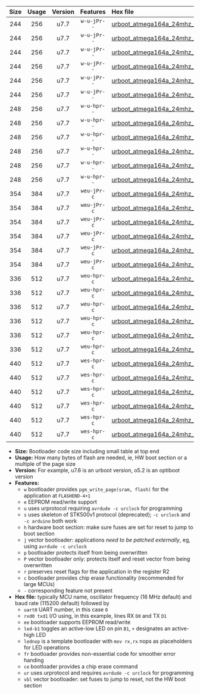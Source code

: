 |Size|Usage|Version|Features|Hex file|
|:-:|:-:|:-:|:-:|:--|
|244|256|u7.7|`w-u-jPr--`|[urboot_atmega164a_24mhz_1000000bps_uart0_rxd0_txd1_led+b0_ur_vbl.hex](https://raw.githubusercontent.com/stefanrueger/urboot.hex/main/mcus/atmega164a/fcpu_24mhz/1000000_bps/urboot_atmega164a_24mhz_1000000bps_uart0_rxd0_txd1_led+b0_ur_vbl.hex)|
|244|256|u7.7|`w-u-jPr--`|[urboot_atmega164a_24mhz_1000000bps_uart0_rxd0_txd1_led+b7_ur_vbl.hex](https://raw.githubusercontent.com/stefanrueger/urboot.hex/main/mcus/atmega164a/fcpu_24mhz/1000000_bps/urboot_atmega164a_24mhz_1000000bps_uart0_rxd0_txd1_led+b7_ur_vbl.hex)|
|244|256|u7.7|`w-u-jPr--`|[urboot_atmega164a_24mhz_1000000bps_uart0_rxd0_txd1_lednop_ur_vbl.hex](https://raw.githubusercontent.com/stefanrueger/urboot.hex/main/mcus/atmega164a/fcpu_24mhz/1000000_bps/urboot_atmega164a_24mhz_1000000bps_uart0_rxd0_txd1_lednop_ur_vbl.hex)|
|244|256|u7.7|`w-u-jPr--`|[urboot_atmega164a_24mhz_1000000bps_uart1_rxd2_txd3_led+b0_ur_vbl.hex](https://raw.githubusercontent.com/stefanrueger/urboot.hex/main/mcus/atmega164a/fcpu_24mhz/1000000_bps/urboot_atmega164a_24mhz_1000000bps_uart1_rxd2_txd3_led+b0_ur_vbl.hex)|
|244|256|u7.7|`w-u-jPr--`|[urboot_atmega164a_24mhz_1000000bps_uart1_rxd2_txd3_led+b7_ur_vbl.hex](https://raw.githubusercontent.com/stefanrueger/urboot.hex/main/mcus/atmega164a/fcpu_24mhz/1000000_bps/urboot_atmega164a_24mhz_1000000bps_uart1_rxd2_txd3_led+b7_ur_vbl.hex)|
|244|256|u7.7|`w-u-jPr--`|[urboot_atmega164a_24mhz_1000000bps_uart1_rxd2_txd3_lednop_ur_vbl.hex](https://raw.githubusercontent.com/stefanrueger/urboot.hex/main/mcus/atmega164a/fcpu_24mhz/1000000_bps/urboot_atmega164a_24mhz_1000000bps_uart1_rxd2_txd3_lednop_ur_vbl.hex)|
|248|256|u7.7|`w-u-hpr--`|[urboot_atmega164a_24mhz_1000000bps_uart0_rxd0_txd1_led+b0_fr_ur.hex](https://raw.githubusercontent.com/stefanrueger/urboot.hex/main/mcus/atmega164a/fcpu_24mhz/1000000_bps/urboot_atmega164a_24mhz_1000000bps_uart0_rxd0_txd1_led+b0_fr_ur.hex)|
|248|256|u7.7|`w-u-hpr--`|[urboot_atmega164a_24mhz_1000000bps_uart0_rxd0_txd1_led+b7_fr_ur.hex](https://raw.githubusercontent.com/stefanrueger/urboot.hex/main/mcus/atmega164a/fcpu_24mhz/1000000_bps/urboot_atmega164a_24mhz_1000000bps_uart0_rxd0_txd1_led+b7_fr_ur.hex)|
|248|256|u7.7|`w-u-hpr--`|[urboot_atmega164a_24mhz_1000000bps_uart0_rxd0_txd1_lednop_fr_ur.hex](https://raw.githubusercontent.com/stefanrueger/urboot.hex/main/mcus/atmega164a/fcpu_24mhz/1000000_bps/urboot_atmega164a_24mhz_1000000bps_uart0_rxd0_txd1_lednop_fr_ur.hex)|
|248|256|u7.7|`w-u-hpr--`|[urboot_atmega164a_24mhz_1000000bps_uart1_rxd2_txd3_led+b0_fr_ur.hex](https://raw.githubusercontent.com/stefanrueger/urboot.hex/main/mcus/atmega164a/fcpu_24mhz/1000000_bps/urboot_atmega164a_24mhz_1000000bps_uart1_rxd2_txd3_led+b0_fr_ur.hex)|
|248|256|u7.7|`w-u-hpr--`|[urboot_atmega164a_24mhz_1000000bps_uart1_rxd2_txd3_led+b7_fr_ur.hex](https://raw.githubusercontent.com/stefanrueger/urboot.hex/main/mcus/atmega164a/fcpu_24mhz/1000000_bps/urboot_atmega164a_24mhz_1000000bps_uart1_rxd2_txd3_led+b7_fr_ur.hex)|
|248|256|u7.7|`w-u-hpr--`|[urboot_atmega164a_24mhz_1000000bps_uart1_rxd2_txd3_lednop_fr_ur.hex](https://raw.githubusercontent.com/stefanrueger/urboot.hex/main/mcus/atmega164a/fcpu_24mhz/1000000_bps/urboot_atmega164a_24mhz_1000000bps_uart1_rxd2_txd3_lednop_fr_ur.hex)|
|354|384|u7.7|`weu-jPr-c`|[urboot_atmega164a_24mhz_1000000bps_uart0_rxd0_txd1_ee_led+b0_fr_ce_ur_vbl.hex](https://raw.githubusercontent.com/stefanrueger/urboot.hex/main/mcus/atmega164a/fcpu_24mhz/1000000_bps/urboot_atmega164a_24mhz_1000000bps_uart0_rxd0_txd1_ee_led+b0_fr_ce_ur_vbl.hex)|
|354|384|u7.7|`weu-jPr-c`|[urboot_atmega164a_24mhz_1000000bps_uart0_rxd0_txd1_ee_led+b7_fr_ce_ur_vbl.hex](https://raw.githubusercontent.com/stefanrueger/urboot.hex/main/mcus/atmega164a/fcpu_24mhz/1000000_bps/urboot_atmega164a_24mhz_1000000bps_uart0_rxd0_txd1_ee_led+b7_fr_ce_ur_vbl.hex)|
|354|384|u7.7|`weu-jPr-c`|[urboot_atmega164a_24mhz_1000000bps_uart0_rxd0_txd1_ee_lednop_fr_ce_ur_vbl.hex](https://raw.githubusercontent.com/stefanrueger/urboot.hex/main/mcus/atmega164a/fcpu_24mhz/1000000_bps/urboot_atmega164a_24mhz_1000000bps_uart0_rxd0_txd1_ee_lednop_fr_ce_ur_vbl.hex)|
|354|384|u7.7|`weu-jPr-c`|[urboot_atmega164a_24mhz_1000000bps_uart1_rxd2_txd3_ee_led+b0_fr_ce_ur_vbl.hex](https://raw.githubusercontent.com/stefanrueger/urboot.hex/main/mcus/atmega164a/fcpu_24mhz/1000000_bps/urboot_atmega164a_24mhz_1000000bps_uart1_rxd2_txd3_ee_led+b0_fr_ce_ur_vbl.hex)|
|354|384|u7.7|`weu-jPr-c`|[urboot_atmega164a_24mhz_1000000bps_uart1_rxd2_txd3_ee_led+b7_fr_ce_ur_vbl.hex](https://raw.githubusercontent.com/stefanrueger/urboot.hex/main/mcus/atmega164a/fcpu_24mhz/1000000_bps/urboot_atmega164a_24mhz_1000000bps_uart1_rxd2_txd3_ee_led+b7_fr_ce_ur_vbl.hex)|
|354|384|u7.7|`weu-jPr-c`|[urboot_atmega164a_24mhz_1000000bps_uart1_rxd2_txd3_ee_lednop_fr_ce_ur_vbl.hex](https://raw.githubusercontent.com/stefanrueger/urboot.hex/main/mcus/atmega164a/fcpu_24mhz/1000000_bps/urboot_atmega164a_24mhz_1000000bps_uart1_rxd2_txd3_ee_lednop_fr_ce_ur_vbl.hex)|
|336|512|u7.7|`weu-hpr-c`|[urboot_atmega164a_24mhz_1000000bps_uart0_rxd0_txd1_ee_led+b0_fr_ce_ur.hex](https://raw.githubusercontent.com/stefanrueger/urboot.hex/main/mcus/atmega164a/fcpu_24mhz/1000000_bps/urboot_atmega164a_24mhz_1000000bps_uart0_rxd0_txd1_ee_led+b0_fr_ce_ur.hex)|
|336|512|u7.7|`weu-hpr-c`|[urboot_atmega164a_24mhz_1000000bps_uart0_rxd0_txd1_ee_led+b7_fr_ce_ur.hex](https://raw.githubusercontent.com/stefanrueger/urboot.hex/main/mcus/atmega164a/fcpu_24mhz/1000000_bps/urboot_atmega164a_24mhz_1000000bps_uart0_rxd0_txd1_ee_led+b7_fr_ce_ur.hex)|
|336|512|u7.7|`weu-hpr-c`|[urboot_atmega164a_24mhz_1000000bps_uart0_rxd0_txd1_ee_lednop_fr_ce_ur.hex](https://raw.githubusercontent.com/stefanrueger/urboot.hex/main/mcus/atmega164a/fcpu_24mhz/1000000_bps/urboot_atmega164a_24mhz_1000000bps_uart0_rxd0_txd1_ee_lednop_fr_ce_ur.hex)|
|336|512|u7.7|`weu-hpr-c`|[urboot_atmega164a_24mhz_1000000bps_uart1_rxd2_txd3_ee_led+b0_fr_ce_ur.hex](https://raw.githubusercontent.com/stefanrueger/urboot.hex/main/mcus/atmega164a/fcpu_24mhz/1000000_bps/urboot_atmega164a_24mhz_1000000bps_uart1_rxd2_txd3_ee_led+b0_fr_ce_ur.hex)|
|336|512|u7.7|`weu-hpr-c`|[urboot_atmega164a_24mhz_1000000bps_uart1_rxd2_txd3_ee_led+b7_fr_ce_ur.hex](https://raw.githubusercontent.com/stefanrueger/urboot.hex/main/mcus/atmega164a/fcpu_24mhz/1000000_bps/urboot_atmega164a_24mhz_1000000bps_uart1_rxd2_txd3_ee_led+b7_fr_ce_ur.hex)|
|336|512|u7.7|`weu-hpr-c`|[urboot_atmega164a_24mhz_1000000bps_uart1_rxd2_txd3_ee_lednop_fr_ce_ur.hex](https://raw.githubusercontent.com/stefanrueger/urboot.hex/main/mcus/atmega164a/fcpu_24mhz/1000000_bps/urboot_atmega164a_24mhz_1000000bps_uart1_rxd2_txd3_ee_lednop_fr_ce_ur.hex)|
|440|512|u7.7|`wes-hpr-c`|[urboot_atmega164a_24mhz_1000000bps_uart0_rxd0_txd1_ee_led+b0_fr_ce.hex](https://raw.githubusercontent.com/stefanrueger/urboot.hex/main/mcus/atmega164a/fcpu_24mhz/1000000_bps/urboot_atmega164a_24mhz_1000000bps_uart0_rxd0_txd1_ee_led+b0_fr_ce.hex)|
|440|512|u7.7|`wes-hpr-c`|[urboot_atmega164a_24mhz_1000000bps_uart0_rxd0_txd1_ee_led+b7_fr_ce.hex](https://raw.githubusercontent.com/stefanrueger/urboot.hex/main/mcus/atmega164a/fcpu_24mhz/1000000_bps/urboot_atmega164a_24mhz_1000000bps_uart0_rxd0_txd1_ee_led+b7_fr_ce.hex)|
|440|512|u7.7|`wes-hpr-c`|[urboot_atmega164a_24mhz_1000000bps_uart0_rxd0_txd1_ee_lednop_fr_ce.hex](https://raw.githubusercontent.com/stefanrueger/urboot.hex/main/mcus/atmega164a/fcpu_24mhz/1000000_bps/urboot_atmega164a_24mhz_1000000bps_uart0_rxd0_txd1_ee_lednop_fr_ce.hex)|
|440|512|u7.7|`wes-hpr-c`|[urboot_atmega164a_24mhz_1000000bps_uart1_rxd2_txd3_ee_led+b0_fr_ce.hex](https://raw.githubusercontent.com/stefanrueger/urboot.hex/main/mcus/atmega164a/fcpu_24mhz/1000000_bps/urboot_atmega164a_24mhz_1000000bps_uart1_rxd2_txd3_ee_led+b0_fr_ce.hex)|
|440|512|u7.7|`wes-hpr-c`|[urboot_atmega164a_24mhz_1000000bps_uart1_rxd2_txd3_ee_led+b7_fr_ce.hex](https://raw.githubusercontent.com/stefanrueger/urboot.hex/main/mcus/atmega164a/fcpu_24mhz/1000000_bps/urboot_atmega164a_24mhz_1000000bps_uart1_rxd2_txd3_ee_led+b7_fr_ce.hex)|
|440|512|u7.7|`wes-hpr-c`|[urboot_atmega164a_24mhz_1000000bps_uart1_rxd2_txd3_ee_lednop_fr_ce.hex](https://raw.githubusercontent.com/stefanrueger/urboot.hex/main/mcus/atmega164a/fcpu_24mhz/1000000_bps/urboot_atmega164a_24mhz_1000000bps_uart1_rxd2_txd3_ee_lednop_fr_ce.hex)|

- **Size:** Bootloader code size including small table at top end
- **Usage:** How many bytes of flash are needed, ie, HW boot section or a multiple of the page size
- **Version:** For example, u7.6 is an urboot version, o5.2 is an optiboot version
- **Features:**
  + `w` bootloader provides `pgm_write_page(sram, flash)` for the application at `FLASHEND-4+1`
  + `e` EEPROM read/write support
  + `u` uses urprotocol requiring `avrdude -c urclock` for programming
  + `s` uses skeleton of STK500v1 protocol (deprecated); `-c urclock` and `-c arduino` both work
  + `h` hardware boot section: make sure fuses are set for reset to jump to boot section
  + `j` vector bootloader: applications *need to be patched externally*, eg, using `avrdude -c urclock`
  + `p` bootloader protects itself from being overwritten
  + `P` vector bootloader only: protects itself and reset vector from being overwritten
  + `r` preserves reset flags for the application in the register R2
  + `c` bootloader provides chip erase functionality (recommended for large MCUs)
  + `-` corresponding feature not present
- **Hex file:** typically MCU name, oscillator frequency (16 MHz default) and baud rate (115200 default) followed by
  + `uart0` UART number, in this case `0`
  + `rxd0 txd1` I/O using, in this example, lines RX `D0` and TX `D1`
  + `ee` bootloader supports EEPROM read/write
  + `led-b1` toggles an active-low LED on pin `B1`, `+` designates an active-high LED
  + `lednop` is a template bootloader with `mov rx,rx` nops as placeholders for LED operations
  + `fr` bootloader provides non-essential code for smoother error handing
  + `ce` bootloader provides a chip erase command
  + `ur` uses urprotocol and requires `avrdude -c urclock` for programming
  + `vbl` vector bootloader: set fuses to jump to reset, not the HW boot section
